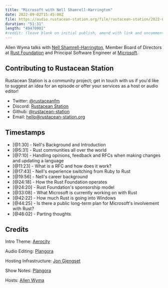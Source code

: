```yaml
---
title: "Microsoft with Nell Shamrell-Harrington"
date: 2022-09-02T15:45:00Z
file: https://audio.rustacean-station.org/file/rustacean-station/2022-09-09-nell-shamrell-harrington.mp3
duration: "51:31"
length: "49470901"
#reddit: (leave blank on initial publish, amend with link and uncomment this line after Reddit thread has been posted)
---
```

Allen Wyma talks with [Nell Shamrell-Harrington](https://twitter.com/nellshamrell), Member Board of Directors at [Rust Foundation](https://foundation.rust-lang.org/) and Principal Software Engineer at [Microsoft](https://microsoft.com/).

## Contributing to Rustacean Station

Rustacean Station is a community project; get in touch with us if you'd like to suggest an idea for an episode or offer your services as a host or audio editor!

- Twitter: [@rustaceanfm](https://twitter.com/rustaceanfm)
- Discord: [Rustacean Station](https://discord.gg/cHc3Gyc)
- Github: [@rustacean-station](https://github.com/rustacean-station/)
- Email: [hello@rustacean-station.org](mailto:hello@rustacean-station.org)

## Timestamps 
- [@1:30] - Nell's Background and Introduction
- [@5:31] - Rust communities all over the world
- [@7:10] - Handling opinions, feedback and RFCs when making changes and updating a language 
- [@11:23] - What is a RFC and how does it work?
- [@17:43] - Nell's experience switching from Ruby to Rust
- [@19:56] - Nell's career background
- [@24:18] - How the Rust Foundation operates
- [@24:20] - Rust Foundation's sponsorship model
- [@33:08] - What Microsoft is currently working on with Rust
- [@42:22] - How much Rust is going into Windows
- [@44:25] - Is there a public long-term plan for Microsoft's involvement with Rust?  
- [@48:02] - Parting thoughts

## Credits
Intro Theme: [Aerocity](https://twitter.com/AerocityMusic)

Audio Editing: [Plangora](https://twitter.com/plangora)

Hosting Infrastructure: [Jon Gjengset](https://twitter.com/jonhoo/)

Show Notes: [Plangora](https://twitter.com/plangora)

Hosts: [Allen Wyma](https://twitter.com/allenwyma)
